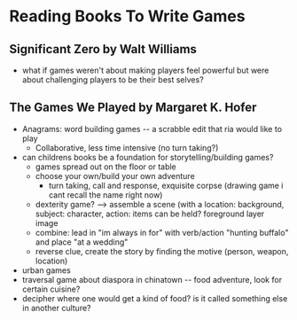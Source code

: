 # Reading Books To Write Games
## Significant Zero by Walt Williams
* what if games weren't about making players feel powerful but were about challenging players to be their best selves?

## The Games We Played by Margaret K. Hofer
* Anagrams: word building games -- a scrabble edit that ria would like to play
  * Collaborative, less time intensive (no turn taking?)
* can childrens books be a foundation for storytelling/building games?
  * games spread out on the floor or table
  * choose your own/build your own adventure
    * turn taking, call and response, exquisite corpse (drawing game i cant recall the name right now)
  * dexterity game? --> assemble a scene (with a location: background, subject: character, action: items can be held? foreground layer image
  * combine: lead in "im always in for" with verb/action "hunting buffalo" and place "at a wedding"
  * reverse clue, create the story by finding the motive (person, weapon, location)
* urban games
 * traversal game about diaspora in chinatown -- food adventure, look for certain cuisine?
  * decipher where one would get a kind of food? is it called something else in another culture?
